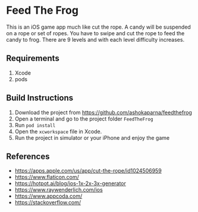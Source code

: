 # Feed The Frog
This is an iOS game app much like cut the rope. A candy will be suspended on a rope or set of ropes. You have to swipe and cut the rope to feed the candy to frog.
There are 9 levels and with each level difficulty increases.

## Requirements
1. Xcode
2. pods

## Build Instructions
1. Download the project from https://github.com/ashokaparna/feedthefrog
2. Open a terminal and go to the project folder `FeedTheFrog` 
3. Run `pod install`
4. Open the `xcworkspace` file in Xcode.
5. Run the project in simulator or your iPhone and enjoy the game

## References 
* https://apps.apple.com/us/app/cut-the-rope/id1024506959
* https://www.flaticon.com/
* https://hotpot.ai/blog/ios-1x-2x-3x-generator
* https://www.raywenderlich.com/ios
* https://www.appcoda.com/
* https://stackoverflow.com/



